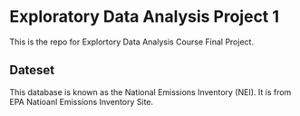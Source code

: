 # Exploratory Data Analysis Project 1

This is the repo for Explortory Data Analysis Course Final Project.

## Dateset

This database is known as the National Emissions Inventory (NEI). It is from EPA Natioanl Emissions Inventory Site. 

